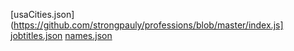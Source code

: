 [usaCities.json](https://github.com/strongpauly/professions/blob/master/index.js]
[jobtitles.json](https://github.com/strongpauly/professions/blob/master/index.js)
[names.json](https://github.com/dominictarr/random-name/blob/master/first-names.json)


